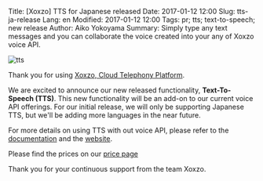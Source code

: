 Title: [Xoxzo] TTS for Japanese released
Date: 2017-01-12 12:00
Slug: tts-ja-release
Lang: en
Modified: 2017-01-12 12:00
Tags: pr; tts; text-to-speech; new release 
Author: Aiko Yokoyama
Summary: Simply type any text messages and you can collaborate the voice created into your any of Xoxzo voice API.

![tts]({filename}/images/tts.png)

Thank you for using [Xoxzo, Cloud Telephony Platform](https://www.xoxzo.com/en/).

We are excited to announce our new released functionality, **Text-To-Speech
(TTS)**.
This new functionality will be an add-on to our current voice API offerings. For
our initial release, we will only be supporting Japanese TTS, but we'll be
adding more languages in the near future.

For more details on using TTS with out voice API, please refer to the
[documentation](http://docs.xoxzo.com/en/utilsapi.html#text-to-speech) and the
[website](https://www.xoxzo.com/en/about/utilities-api/).

Please find the prices on our [price page](https://www.xoxzo.com/en/about/pricing/)

Thank you for your continuous support from the team Xoxzo.

